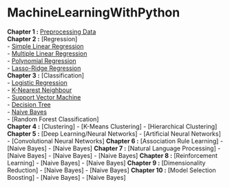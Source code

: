 # MachineLearningWithPython
**Chapter 1 :** [Preprocessing Data](https://github.com/bansalrishi/MachineLearningWithPython/blob/master/01.%20Data%20Pre-Processing.ipynb)  
**Chapter 2 :** [Regression]  
      -  [Simple Linear Regression](https://github.com/bansalrishi/MachineLearningWithPython/blob/master/02.%20Simple%20Linear%20Regression.ipynb)  
      -  [Multiple Linear Regression](https://github.com/bansalrishi/MachineLearningWithPython/blob/master/02.%20Multiple%20Linear%20Regression.ipynb)   
      -  [Polynomial Regression](https://github.com/bansalrishi/MachineLearningWithPython/blob/master/02.%20Polynomial%20Regression.ipynb)  
      -  [Lasso-Ridge Regression](https://github.com/bansalrishi/MachineLearningWithPython/blob/master/02.%20LassoRidge%20Regression.ipynb)  
 **Chapter 3 :** [Classification]  
      -  [Logistic Regression](https://github.com/bansalrishi/MachineLearningWithPython/blob/master/03.%20Logistic%20Regression.ipynb)  
      -  [K-Nearest Neighbour](https://github.com/bansalrishi/MachineLearningWithPython/blob/master/03.%20K%20Nearest%20Neighbour.ipynb)  
      -  [Support Vector Machine](https://github.com/bansalrishi/MachineLearningWithPython/blob/master/03.%20Support%20Vector%20Machines.ipynb)           
      -  [Decision Tree](https://github.com/bansalrishi/MachineLearningWithPython/blob/master/03.%20Decision%20Tree.ipynb)  
      -  [Naive Bayes](https://github.com/bansalrishi/MachineLearningWithPython/blob/master/03.%20Naive%20Bayes.ipynb)  
      -  [Random Forest Classification]  
**Chapter 4 :** [Clustering]
      -  [K-Means Clustering]
      -  [Hierarchical Clustering]      
**Chapter 5 :** [Deep Learning/Neural Networks]
      -  [Artificial Neural Networks]
      -  [Convolutional Neural Networks]
**Chapter 6 :** [Association Rule Learning]
      -  [Naive Bayes]
      -  [Naive Bayes]
**Chapter 7 :** [Natural Language Processing]
      -  [Naive Bayes]
      -  [Naive Bayes]
      -  [Naive Bayes]
**Chapter 8 :** [Reinforcement Learning]
      -  [Naive Bayes]
      -  [Naive Bayes]
**Chapter 9 :** [Dimensionality Reduction]
      -  [Naive Bayes]
      -  [Naive Bayes]
**Chapter 10 :** [Model Selection Boosting]
      -  [Naive Bayes]
      -  [Naive Bayes]
       
      

